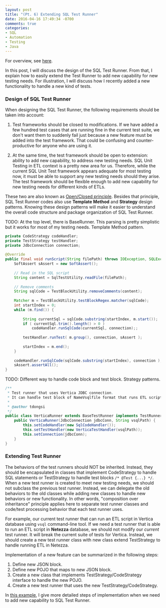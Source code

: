 ```yaml
---
layout: post
title: "(Pt. 6) Extending SQL Test Runner"
date: 2016-04-16 17:49:34 -0700
comments: true
categories: 
- SQL
- Automation
- Testing
- Java
---
```


For overview, see [here](/blog/2016/03/16/sql-unit-overview/).

In this post, I will discuss the design of the SQL Test Runner.
From that, I explain how to easily extend the Test Runner to add new capability for new testing needs.
For illustration, I will discuss how I recently added a new functionality to handle a new kind of tests.

### Design of SQL Test Runner

When designing the SQL Test Runner, the following requirements should be taken into account:

1) Test frameworks should be closed to modifications. 
If we have added a few hundred test cases that are running fine in the current test suite, we don't want them to suddenly fail just because a new feature must be added into the test framework.
That could be confusing and counter-productive for anyone who are using it.

2) At the same time, the test framework should be open to extension: ability to add new capability, to address new testing needs.
SQL Unit Testing in ETL context is a pretty new area for us.
Therefore, while the current SQL Unit Test framework appears adequate for most testing now, it must be able to support any new testing needs should they arise.
The test framework should be flexible enough to add new capability for new testing needs for different kinds of ETLs.

These two are also known as [Open/Closed principle](https://en.wikipedia.org/wiki/Open/closed_principle).
Besides that principle, SQL Test Runner codes also use **Template Method** and **Strategy** design patterns.
Knowing these design patterns will make it easier to understand the overall code structure and package organization of SQL Test Runner.

TODO: At the top level, there is BaseRunner.
This parsing is pretty simplistic but it works for most of my testing needs.
Template Method pattern.


``` java Template Method for running test scripts in BaseTestRunner
private CodeStrategy codeHandler;
private TestStrategy testHandler;
private JdbcConnection connection;
    
@Override
public final void runScript(String filePath) throws IOException, SQLException {
    SoftAssert sAssert = new SoftAssert();
	
	// Read in the SQL script
	String content = SqlTestUtility.readFile(filePath);
	
	// Remove comments
	String sqlCode = TestBlockUtility.removeComments(content);
	
	Matcher m = TestBlockUtility.testBlockRegex.matcher(sqlCode);
	int startIndex = 0;
	while (m.find()) {
		
		String currentSql = sqlCode.substring(startIndex, m.start());
		if ( currentSql.trim().length() > 0 )
			codeHandler.runSqlCode(currentSql, connection);;
		
		testHandler.runTest( m.group(), connection, sAssert );
		
		startIndex = m.end();
	}
	
	codeHandler.runSqlCode(sqlCode.substring(startIndex), connection );
	sAssert.assertAll();
}
```

TODO: Different way to handle code block and test block. Strategy patterns.

``` java Example TestRunner
/**
 * Test runner that uses Vertica JDBC connection.
 * It can handle test block of NameVsqlfile format that runs ETL scripts using local vsql.
 * 
 * @author tdongsi
 */
public class VerticaRunner extends BaseTestRunner implements TestRunner {
	public VerticaRunner(JdbcConnection jdbcConn, String vsqlPath) {
		this.setCodeHandler(new SqlCodeHandler());
		this.setTestHandler(new VerticaTestHandler(vsqlPath));
		this.setConnection(jdbcConn);
	}
}
```

### Extending Test Runner

The behaviors of the test runners should NOT be inherited. 
Instead, they should be encapsulated in classes that implement CodeStrategy to handle SQL statements or TestStrategy to handle test blocks `/* @Test {...} */`.
When a new test runner is created to meet new testing needs, we should not subclass the previous test runner.
Instead, we can delegate the old behaviors to the old classes while adding new classes to handle new behaviors or new functionality.
In other words, "composition over inheritance" principle applies here to separate test runner classes and code/test processing behavior that each test runner uses.

For example, our current test runner that can run an ETL script in Vertica database using `vsql` command-line tool.
If we need a test runner that is able to run an ETL script in **Netezza** database, we should not modify our *current* test runner. 
It will break the current suite of tests for Vertica.
Instead, we should create a new test runner class with new class extend TestStrategy to handle running ETL in Netezza.

Implementation of a new feature can be summarized in the following steps:

1. Define new JSON block. 
1. Define new POJO that maps to new JSON block.
1. Create a new class that implements TestStrategy/CodeStrategy interface to handle the new POJO.
1. Create a new test runner that uses the new TestStrategy/CodeStrategy.

In [this example](/blog/2016/04/17/sql-unit-data-parity/), I give more detailed steps of implementation when we need to add new capability to SQL Test Runner.
